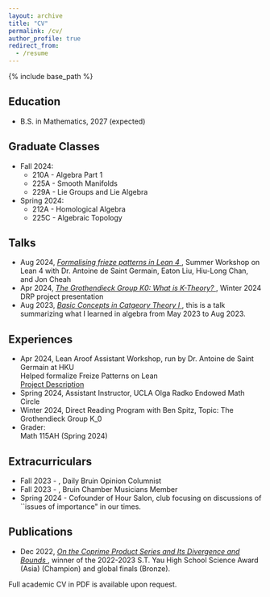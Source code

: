 ```yaml
---
layout: archive
title: "CV"
permalink: /cv/
author_profile: true
redirect_from:
  - /resume
---
```


{% include base_path %}

Education
------
* B.S. in Mathematics, 2027 (expected)
  
Graduate Classes 
------
* Fall 2024:
  + 210A - Algebra Part 1
  + 225A - Smooth Manifolds
  + 229A - Lie Groups and Lie Algebra
* Spring 2024:
  + 212A - Homological Algebra
  + 225C - Algebraic Topology
  
Talks
------
* Aug 2024, <a href="https://drive.google.com/file/d/1xqLYO1zF9lZSg9CPBlEWK8CzvMNmkUjA/view?usp=sharing"> *Formalising frieze patterns in Lean 4* </a>, Summer Workshop on Lean 4 with Dr. Antoine de Saint Germain, Eaton Liu, Hiu-Long Chan, and Jon Cheah
* Apr 2024, <a href="https://drive.google.com/file/d/1wAyAC3rP6CKIGandTolA996sPIoZU-mb/view?usp=sharing"> *The Grothendieck Group K0: What is K-Theory?* </a>, Winter 2024 DRP project presentation 
* Aug 2023, <a href="https://drive.google.com/file/d/11osYw7-6TlMaAoz0Ns-5TaqgeEsCY6in/view?usp=sharing"> *Basic Concepts in Catgeory Theory I* </a>, this is a talk summarizing what I learned in algebra from May 2023 to Aug 2023.

Experiences
------
* Apr 2024,  Lean Aroof Assistant Workshop, run by Dr. Antoine de Saint Germain at HKU <br>
    Helped formalize Freize Patterns on Lean <br>
    <a href="https://arxiv.org/pdf/2407.16717"> Project Description </a>
* Spring 2024, Assistant Instructor, UCLA Olga Radko Endowed Math Circle
* Winter 2024, Direct Reading Program with Ben Spitz, Topic: The Grothendieck Group K_0
* Grader: <br>
  Math 115AH (Spring 2024) 

Extracurriculars
------
* Fall 2023 - , Daily Bruin Opinion Columnist
* Fall 2023 - , Bruin Chamber Musicians Member <br>
* Spring 2024 - Cofounder of Hour Salon, club focusing on discussions of ``issues of importance" in our times. 

Publications
------
* Dec 2022, <a href="https://drive.google.com/file/d/1XE6-QVYHrVWyFg-2u4yom5OPNqoixJw_/view?usp=sharing"> *On the Coprime Product Series and Its Divergence and Bounds* </a>, winner of the 2022-2023 S.T. Yau High School Science Award (Asia) (Champion) and global finals (Bronze).
  

Full academic CV in PDF is available upon request.

